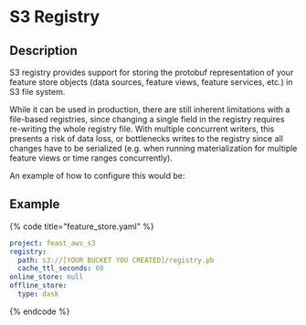 # S3 Registry

## Description

S3 registry provides support for storing the protobuf representation of your feature store objects (data sources, feature views, feature services, etc.) in S3 file system.

While it can be used in production, there are still inherent limitations with a file-based registries, since changing a single field in the registry requires re-writing the whole registry file. With multiple concurrent writers, this presents a risk of data loss, or bottlenecks writes to the registry since all changes have to be serialized (e.g. when running materialization for multiple feature views or time ranges concurrently).

An example of how to configure this would be:

## Example

{% code title="feature_store.yaml" %}
```yaml
project: feast_aws_s3
registry:
  path: s3://[YOUR BUCKET YOU CREATED]/registry.pb
  cache_ttl_seconds: 60
online_store: null
offline_store:
  type: dask
```
{% endcode %}